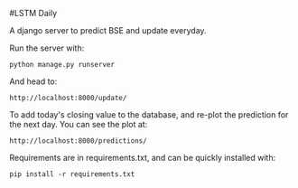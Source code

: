 #LSTM Daily

A django server to predict BSE and update everyday.

Run the server with:

    python manage.py runserver

And head to:

    http://localhost:8000/update/

To add today's closing value to the database, and re-plot the prediction for the next day. You can see the plot at:

    http://localhost:8000/predictions/

Requirements are in requirements.txt, and can be quickly installed with:

    pip install -r requirements.txt